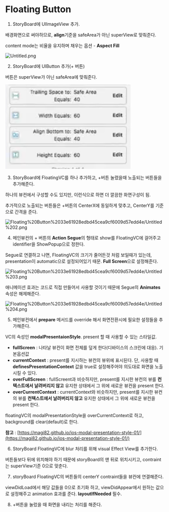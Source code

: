 # Floating Button

1. StoryBoard에 UIImageView 추가.

배경화면으로 써야하므로, **align**기준을 safeArea가 아닌 superView로 맞춰준다.

content mode는 비율을 유지하며 채우는 옵션 - **Aspect Fill**

![Untitled.png](Floating%20Button%2033e61928edbd45cea9cf6009d57edd4e/Untitled.png)

2. StoryBoard에 UIButton 추가(+ 버튼)

버튼은 superView가 아닌 safeArea에 맞춰준다.

![Untitled%201.png](Untitled%201.png)

3. StoryBoard에 FloatingVC를 하나 추가하고, +버튼 눌렸을때 노출되는 버튼들을 추가해준다.

하나의 뷰컨에서 구성할 수도 있지만, 이런식으로 하면 더 깔끔한 화면구성이 됨.

추가적으로 노출되는 버튼들은 +버튼의 CenterX에 동일하게 맞추고, CenterY를 기준으로 간격을 준다.

![Floating%20Button%2033e61928edbd45cea9cf6009d57edd4e/Untitled%202.png](Floating%20Button%2033e61928edbd45cea9cf6009d57edd4e/Untitled%202.png)

4. 메인뷰컨의 + 버튼의 **Action Segue**의 형태로 show를 FloatingVC에 걸어주고 identifier을 ShowPopup으로 정한다.

Segue로 연결하고 나면, FloatingVC의 크기가 줄어든것 처럼 보일때가 있는데, presentation이 automatic으로 설정되어있기 때문. **Full Screen**으로 설정해준다.

![Floating%20Button%2033e61928edbd45cea9cf6009d57edd4e/Untitled%203.png](Floating%20Button%2033e61928edbd45cea9cf6009d57edd4e/Untitled%203.png)

애니메이션 효과는 코드로 직접 만들어서 사용할 것이기 때문에 Segue의 **Animates** 속성은 해제해준다.

![Floating%20Button%2033e61928edbd45cea9cf6009d57edd4e/Untitled%204.png](Floating%20Button%2033e61928edbd45cea9cf6009d57edd4e/Untitled%204.png)

5. 메인뷰컨에서 **prepare** 메서드를 override 해서 화면전환시에 필요한 설정들을 추가해준다.

VC의 속성인 **modalPresentaionStyle**. present 할 때 사용할 수 있는 스타일값.

- **fullScreen** : 나타날 뷰컨이 화면 전체를 덮게 한다(디바이스의 스크린에 대응). 기본옵션값
- **currentContext** : present를 지시하는 뷰컨의 뷰위에 표시된다. 단, 사용할 때 **definesPresentationContext** 값을 true로 설정해주어야 의도대로 화면을 노출시킬 수 있다.
- **overFullScreen** : fullScreent과 비슷하지만, present를 지시한 뷰컨의 뷰를 **컨텍스트에서 날려버리지 않고** 유지한 상태에서 그 위에 새로운 뷰컨을 present 한다.
- **overCurrentContext** : currentContext와 비슷하지만,  present를 지시한 뷰컨의 뷰를 **컨텍스트에서 날려버리지 않고** 유지한 상태에서 그 위에 새로운 뷰컨을 present 한다.

floatingVC의 modalPresentationStyle을 overCurrentContext로 하고, background를 clear(default)로 한다.

**참고** : [https://magi82.github.io/ios-modal-presentation-style-01/](https://magi82.github.io/ios-modal-presentation-style-01/)

6. StoryBoard FloatingVC에 blur 처리를 위해 visual Effect View를 추가한다.

버튼들보다 뒤에 위치해야 하기 때문에 storyBoard의 맨 뒤로 위치시키고, contraint는 superView기준 0으로 맞춘다.

7. storyBoard FloatingVC의 버튼들의 centerY contraint들을 뷰컨에 연결해준다.

viewDidLoad에서 해당 값들을 0으로 초기화 하고, viewDidAppear에서 원하는 값으로 설정해주고 animation 효과를 준다. **layoutIfNeeded** 필수.

8. +버튼을 눌렀을 때 화면을 내리는 처리를 해준다.
